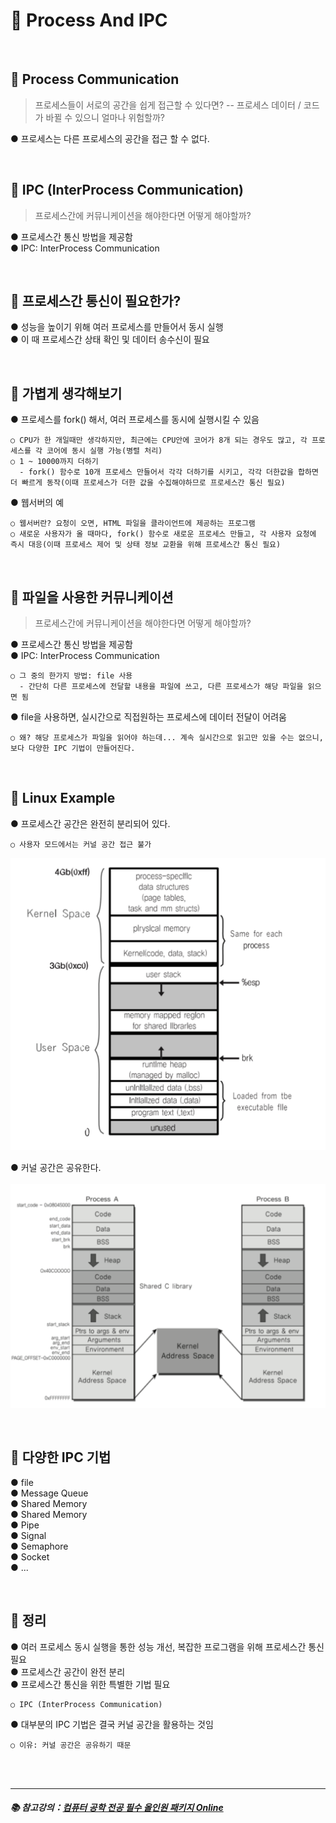 # 🔑 Process And IPC

<br>

## 📌 Process Communication

> 프로세스들이 서로의 공간을 쉽게 접근할 수 있다면? -- 프로세스 데이터 / 코드가 바뀔 수 있으니 얼마나 위험할까?

● 프로세스는 다른 프로세스의 공간을 접근 할 수 없다.<br>

<br>

## 📌 IPC (InterProcess Communication)

> 프로세스간에 커뮤니케이션을 해야한다면 어떻게 해야할까?

● 프로세스간 통신 방법을 제공함<br>
● IPC: InterProcess Communication<br>

<br>

## 📌 프로세스간 통신이 필요한가?

● 성능을 높이기 위해 여러 프로세스를 만들어서 동시 실행<br>
● 이 때 프로세스간 상태 확인 및 데이터 송수신이 필요<br>

<br>

## 📌 가볍게 생각해보기

● 프로세스를 fork() 해서, 여러 프로세스를 동시에 실행시킬 수 있음
```
○ CPU가 한 개일때만 생각하지만, 최근에는 CPU안에 코어가 8개 되는 경우도 많고, 각 프로세스를 각 코어에 동시 실행 가능(병렬 처리)
○ 1 ~ 10000까지 더하기
  - fork() 함수로 10개 프로세스 만들어서 각각 더하기를 시키고, 각각 더한값을 합하면 더 빠르게 동작(이때 프로세스가 더한 값을 수집해야하므로 프로세스간 통신 필요)
```
● 웹서버의 예
```
○ 웹서버란? 요청이 오면, HTML 파일을 클라이언트에 제공하는 프로그램
○ 새로운 사용자가 올 때마다, fork() 함수로 새로운 프로세스 만들고, 각 사용자 요청에 즉시 대응(이때 프로세스 제어 및 상태 정보 교환을 위해 프로세스간 통신 필요)
```

<br>

## 📌 파일을 사용한 커뮤니케이션

> 프로세스간에 커뮤니케이션을 해야한다면 어떻게 해야할까?

● 프로세스간 통신 방법을 제공함<br>
● IPC: InterProcess Communication
```
○ 그 중의 한가지 방법: file 사용
  - 간단히 다른 프로세스에 전달할 내용을 파일에 쓰고, 다른 프로세스가 해당 파일을 읽으면 됨
```
● file을 사용하면, 실시간으로 직접원하는 프로세스에 데이터 전달이 어려움
```
○ 왜? 해당 프로세스가 파일을 읽어야 하는데... 계속 실시간으로 읽고만 있을 수는 없으니, 보다 다양한 IPC 기법이 만들어진다.
```

<br>

## 📌 Linux Example

● 프로세스간 공간은 완전히 분리되어 있다.
```
○ 사용자 모드에서는 커널 공간 접근 불가
```
![LinuxProcess](./image/linux_process.png)

● 커널 공간은 공유한다.<br><br>
![KernelSpace](./image/kernel_space.png)

<br>

## 📌 다양한 IPC 기법

● file<br>
● Message Queue<br>
● Shared Memory<br>
● Shared Memory<br>
● Pipe<br>
● Signal<br>
● Semaphore<br>
● Socket<br>
● ...

<br>

## 📌 정리

● 여러 프로세스 동시 실행을 통한 성능 개선, 복잡한 프로그램을 위해 프로세스간 통신 필요<br>
● 프로세스간 공간이 완전 분리<br>
● 프로세스간 통신을 위한 특별한 기법 필요
```
○ IPC (InterProcess Communication)
```
● 대부분의 IPC 기법은 결국 커널 공간을 활용하는 것임
```
○ 이유: 커널 공간은 공유하기 때문
```

<br>
<br>

---

##### 📚 참고강의：[컴퓨터 공학 전공 필수 올인원 패키지 Online](https://fastcampus.co.kr/dev_online_cs)